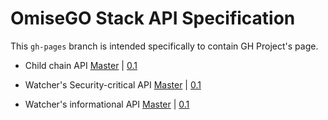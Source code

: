 # OmiseGO Stack API Specification

This `gh-pages` branch is intended specifically to contain GH Project's page.


* Child chain API
[Master](https://omisego.github.io/elixir-omg/docs-ui/?url=master/operator_api_specs.yaml) | [0.1](https://omisego.github.io/elixir-omg/docs-ui/?url=0.1/operator_api_specs.yaml)

* Watcher's Security-critical API
[Master](https://omisego.github.io/elixir-omg/docs-ui/?url=master/security_critical_api_specs.yaml) | [0.1](https://omisego.github.io/elixir-omg/docs-ui/?url=0.1/security_critical_api_specs.yaml)

* Watcher's informational API
[Master](https://omisego.github.io/elixir-omg/docs-ui/?url=master/informational_api_specs.yaml) | [0.1](https://omisego.github.io/elixir-omg/docs-ui/?url=0.1/informational_api_specs.yaml)
